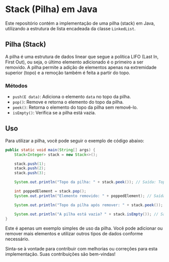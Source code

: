 # Stack (Pilha) em Java

Este repositório contém a implementação de uma pilha (stack) em Java, utilizando a estrutura de lista encadeada da classe `LinkedList`.

## Pilha (Stack)

A pilha é uma estrutura de dados linear que segue a política LIFO (Last In, First Out), ou seja, o último elemento adicionado é o primeiro a ser removido. A pilha permite a adição de elementos apenas na extremidade superior (topo) e a remoção também é feita a partir do topo.

### Métodos

- `push(E data)`: Adiciona o elemento `data` no topo da pilha.
- `pop()`: Remove e retorna o elemento do topo da pilha.
- `peek()`: Retorna o elemento do topo da pilha sem removê-lo.
- `isEmpty()`: Verifica se a pilha está vazia.

## Uso

Para utilizar a pilha, você pode seguir o exemplo de código abaixo:

```java
public static void main(String[] args) {
    Stack<Integer> stack = new Stack<>();

    stack.push(1);
    stack.push(2);
    stack.push(3);

    System.out.println("Topo da pilha: " + stack.peek()); // Saída: Topo da pilha: 3

    int poppedElement = stack.pop();
    System.out.println("Elemento removido: " + poppedElement); // Saída: Elemento removido: 3

    System.out.println("Topo da pilha após remover: " + stack.peek()); // Saída: Topo da pilha após remover: 2

    System.out.println("A pilha está vazia? " + stack.isEmpty()); // Saída: A pilha está vazia? false
}
```

Este é apenas um exemplo simples de uso da pilha. Você pode adicionar ou remover mais elementos e utilizar outros tipos de dados conforme necessário.

Sinta-se à vontade para contribuir com melhorias ou correções para esta implementação. Suas contribuições são bem-vindas!